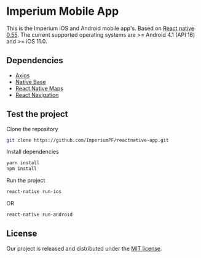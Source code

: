 # Imperium Mobile App
This is the Imperium iOS and Android mobile app's.
Based on [React native 0.55](https://facebook.github.io/react-native/).
The current supported operating systems are >= Android 4.1 (API 16) and >= iOS 11.0.

## Dependencies
- [Axios](https://github.com/axios/axios)
- [Native Base](https://github.com/GeekyAnts/NativeBase)
- [React Native Maps](https://github.com/react-community/react-native-maps)
- [React Navigation](https://github.com/react-navigation/react-navigation)

## Test the project
Clone the repository
```bash
git clone https://github.com/ImperiumPF/reactnative-app.git
```
Install dependencies
```bash
yarn install
npm install
```
Run the project
```bash
react-native run-ios
```
OR
```bash
react-native run-android
```
## License
Our project is released and distributed under the [MIT license](https://github.com/ImperiumPF/reactnative-app/blob/master/LICENSE).
